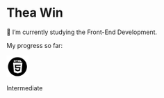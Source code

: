 # Thea Win

<p> 🌱 I’m currently studying the Front-End Development. </p>
<p> My progress so far:</p>
<img src="./img/104453_html5_html_5_icon.png" width="50px" height="50px"> <p>Intermediate</p>
<!--
**TheaWin/TheaWin** is a ✨ _special_ ✨ repository because its `README.md` (this file) appears on your GitHub profile.

Here are some ideas to get you started:

- 🔭 I’m currently working on ...
- 🌱 I’m currently learning ...
- 👯 I’m looking to collaborate on ...
- 🤔 I’m looking for help with ...
- 💬 Ask me about ...
- 📫 How to reach me: ...
- 😄 Pronouns: ...
- ⚡ Fun fact: ...
-->
